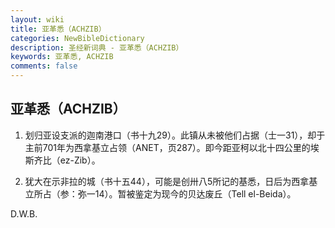 ```yaml
---
layout: wiki
title: 亚革悉（ACHZIB）
categories: NewBibleDictionary
description: 圣经新词典 - 亚革悉（ACHZIB）
keywords: 亚革悉, ACHZIB
comments: false
---
```


## 亚革悉（ACHZIB）

1. 划归亚设支派的迦南港口（书十九29）。此镇从未被他们占据（士一31），却于主前701年为西拿基立占领（ANET，页287）。即今距亚柯以北十四公里的埃斯齐比（ez-Zib）。

2. 犹大在示非拉的城（书十五44），可能是创卅八5所记的基悉，日后为西拿基立所占（参：弥一14）。暂被鉴定为现今的贝达废丘（Tell el-Beida）。

D.W.B.
